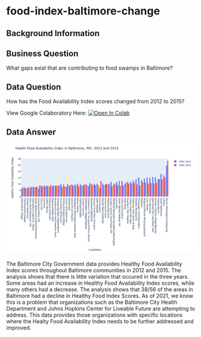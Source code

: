 # food-index-baltimore-change
## Background Information
## Business Question
What gaps exist that are contributing to food swamps in Baltimore?

## Data Question
How has the Food Availability Index scores changed from 2012 to 2015?

View Google Colaboratory Here: [![Open In Colab](https://colab.research.google.com/assets/colab-badge.svg)](https://github.com/cshah13/food-index-baltimore-change/blob/main/ChitiShah_FoodIndexAnalysis.ipynb)
## Data Answer
![altext](https://github.com/cshah13/food-index-baltimore-change/blob/main/Bar%20Graph.png)

The Baltimore City Government data provides Healthy Food Availability Index scores throughout Baltimore communities in 2012 and 2015. The analysis shows that there is little variation that occured in the three years. Some areas had an increase in Healthy Food Availability Index scores, while many others had a decrease. The analysis shows that 38/56 of the areas in Baltimore had a decline in Healthy Food Index Scores. As of 2021, we know this is a problem that organizations such as the Baltimore City Health Department and Johns Hopkins Center for Liveable Future are attempting to address. This data provides those organizations with specific locations where the Healty Food Availability Index needs to be further addressed and improved.

